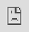 ```yaml
---
title: "Ucapan Lebaran Untuk Mertua"
description: ""
date: 2022-04-26
categories:
  - "Ucapan Lebaran"
tags:
thumbnail: https://i2.wp.com/asset-a.grid.id/crop/0x0:0x0/700x465/photo/2018/06/13/1648945015.jpg
---
```


<center><center>
	<img src="https://i2.wp.com/asset-a.grid.id/crop/0x0:0x0/700x465/photo/2018/06/13/1648945015.jpg" alt="Lebaran" width="800" height="500" style="display: block; width: 100%; height: auto">
	<small>Source: <a href="https://www.bing.com" rel="nofollow">bing.com</a></small>
</center></center>

<p>Lebaran adalah momen yang ditunggu-tunggu oleh seluruh umat muslim di Indonesia. Selain menjadi ajang untuk berkumpul dengan keluarga, Lebaran juga menjadi waktu yang tepat untuk bermaaf-maafan dan saling memberikan ucapan selamat. Tidak terkecuali untuk mertua, sebagai anggota keluarga yang juga berjasa dalam kehidupan kita, tentunya mereka juga pantas mendapatkan ucapan selamat Lebaran.</p>

<h2>1. Ucapan Selamat Lebaran Pertama Kali</h2>
<center><center>
	<img src="https://i0.wp.com/www.infastpedia.net/wp-content/uploads/2020/01/ucapan-selamat-ulang-tahun-untuk-mertua.jpg" alt="Ucapan Selamat Lebaran" width="800" height="500" style="display: block; width: 100%; height: auto">
	<small>Source: <a href="https://www.bing.com" rel="nofollow">bing.com</a></small>
</center></center>

<p>Bagi yang baru saja menikah, memberikan ucapan selamat kepada mertua pada Lebaran pertama kali mungkin akan menjadi momen yang cukup menegangkan. Namun, jangan khawatir, cukup sederhana dengan mengucapkan "Selamat Idul Fitri, maafkan segala kesalahan saya selama ini dan semoga kebersamaan kita semakin erat".</p>

<h2>2. Ucapan Selamat Lebaran Khusus</h2>
<center><center>
	<img src="https://i.pinimg.com/originals/2d/c6/53/2dc653b29de596f527128af36a46d0ff.jpg" alt="Ucapan Selamat Lebaran" width="800" height="500" style="display: block; width: 100%; height: auto">
	<small>Source: <a href="https://www.bing.com" rel="nofollow">bing.com</a></small>
</center></center>

<p>Setiap orang tentunya memiliki hubungan yang berbeda dengan mertua. Jika hubungan Anda dengan mertua cenderung dekat dan hangat, Anda bisa memberikan ucapan Lebaran yang lebih khusus, seperti "Selamat Hari Raya Idul Fitri, semoga Allah senantiasa memberikan kebahagiaan dan kesehatan untuk keluarga besar kita".</p>

<h2>3. Ucapan Selamat Lebaran yang Bermakna</h2>
<center><center>
	<img src="https://i0.wp.com/www.1001ucapan.com/wp-content/uploads/2021/06/bb2-01-1024x1024.png" alt="Ucapan Selamat Lebaran" width="800" height="500" style="display: block; width: 100%; height: auto">
	<small>Source: <a href="https://www.bing.com" rel="nofollow">bing.com</a></small>
</center></center>

<p>Lebaran juga menjadi momen yang tepat untuk memberikan ucapan selamat yang bermakna kepada mertua. Anda bisa memberikan ucapan seperti "Selamat Hari Raya Idul Fitri, terima kasih untuk segala bantuan dan dukungan yang diberikan selama ini, semoga Allah senantiasa memberikan kebahagiaan dan kesuksesan untuk keluarga kita".</p>

<h2>4. Ucapan Selamat Lebaran untuk Mertua Jauh</h2>
<center><center>
	<img src="https://i.ytimg.com/vi/VQF_1rMPhRY/maxresdefault.jpg" alt="Ucapan Selamat Lebaran" width="800" height="500" style="display: block; width: 100%; height: auto">
	<small>Source: <a href="https://www.bing.com" rel="nofollow">bing.com</a></small>
</center></center>

<p>Bagi yang memiliki mertua yang jauh dari tempat tinggal, memberikan ucapan Lebaran bisa dilakukan melalui pesan singkat atau media sosial. Ucapan yang sederhana seperti "Selamat Idul Fitri, semoga Allah senantiasa memberikan kebahagiaan dan kesehatan untuk keluarga besar kita" sudah cukup untuk menyampaikan rasa sayang dan hormat pada mertua yang jauh.</p>

<h2>5. Ucapan Selamat Lebaran untuk Mertua yang Sudah Tiada</h2>
<center><center>
	<img src="https://cdn-2.tstatic.net/sumsel/foto/bank/images/bagi-yang-ingin-menuju-halal-ini-kumpulan-ucapan-selamat-idul-fitri-untuk-calon-mertua.jpg" alt="Ucapan Selamat Lebaran" width="800" height="500" style="display: block; width: 100%; height: auto">
	<small>Source: <a href="https://www.bing.com" rel="nofollow">bing.com</a></small>
</center></center>

<p>Bagi yang telah kehilangan mertua, memberikan ucapan Lebaran bisa menjadi cara untuk mengenang mereka. Ucapan seperti "Selamat Hari Raya Idul Fitri, semoga arwah mertua kita selalu mendapatkan tempat terbaik di sisi Allah" bisa menjadi penghormatan pada mertua yang telah pergi.</p>

<h2>6. Ucapan Selamat Lebaran yang Menyentuh</h2>
<center><center>
	<img src="https://1.bp.blogspot.com/-GIyh-vVbzQY/VU6-DCayGpI/AAAAAAAAQa8/wtBfWAUR1hc/s1600/IMG-20150510-WA0002.jpg" alt="Ucapan Selamat Lebaran" width="800" height="500" style="display: block; width: 100%; height: auto">
	<small>Source: <a href="https://www.bing.com" rel="nofollow">bing.com</a></small>
</center></center>

<p>Jika Anda ingin memberikan ucapan Lebaran yang lebih menyentuh hati mertua, cobalah memberikan ucapan seperti "Selamat Hari Raya Idul Fitri, semoga Allah selalu memberikan kebahagiaan dan kesehatan untuk keluarga kita, termasuk mertua yang selalu memberikan teladan dan kasih sayang".</p>

<h2>7. Ucapan Selamat Lebaran yang Menggugah Hati</h2>
<center><center>
	<img src="https://i0.wp.com/assets.pikiran-rakyat.com/crop/0x0:0x0/x/photo/2022/04/24/3676137801.jpg" alt="Ucapan Selamat Lebaran" width="800" height="500" style="display: block; width: 100%; height: auto">
	<small>Source: <a href="https://www.bing.com" rel="nofollow">bing.com</a></small>
</center></center>

<p>Memberikan ucapan Lebaran yang menggugah hati mertua juga bisa menjadi pilihan. Misalnya dengan mengucapkan "Selamat Idul Fitri, semoga Allah senantiasa memberikan kebahagiaan dan kesuksesan untuk keluarga kita, termasuk mertua yang selalu memberikan inspirasi dan semangat dalam hidup".</p>

<h2>8. Ucapan Selamat Lebaran yang Mengharukan</h2>
<center><center>
	<img src="https://i0.wp.com/lezgetreal.com/wp-content/uploads/2021/03/Ucapan-Selamat-Ulang-Tahun-Untuk-Ibu-Mertua.jpg?resize=750%2C500&ssl=1" alt="Ucapan Selamat Lebaran" width="800" height="500" style="display: block; width: 100%; height: auto">
	<small>Source: <a href="https://www.bing.com" rel="nofollow">bing.com</a></small>
</center></center>

<p>Bagi yang ingin memberikan ucapan Lebaran yang mengharukan, cobalah dengan mengucapkan "Selamat Hari Raya Idul Fitri, semoga Allah selalu melindungi keluarga kita dan mertua yang selalu memberikan kasih sayang dan perhatian pada kita".</p>

<h2>9. Ucapan Selamat Lebaran yang Menyampaikan Doa</h2>
<center><center>
	<img src="https://i.pinimg.com/originals/4d/6f/22/4d6f22dde6ce72575f5637b052caa8e5.jpg" alt="Ucapan Selamat Lebaran" width="800" height="500" style="display: block; width: 100%; height: auto">
	<small>Source: <a href="https://www.bing.com" rel="nofollow">bing.com</a></small>
</center></center>

<p>Bagi yang ingin memberikan ucapan Lebaran yang juga menyampaikan doa, cobalah dengan mengucapkan "Selamat Idul Fitri, semoga Allah senantiasa memberikan kebahagiaan dan kesehatan untuk keluarga kita, termasuk mertua yang selalu kita doakan agar senantiasa diberikan umur panjang dan kesehatan".</p>

<h2>10. Ucapan Selamat Lebaran yang Ramah Lingkungan</h2>
<center><center>
	<img src="https://i.pinimg.com/originals/79/5a/32/795a3267abf6f44c7fef4b45cd158a61.jpg" alt="Ucapan Selamat Lebaran" width="800" height="500" style="display: block; width: 100%; height: auto">
	<small>Source: <a href="https://www.bing.com" rel="nofollow">bing.com</a></small>
</center></center>

<p>Bagi yang peduli pada lingkungan, memberikan ucapan Lebaran yang ramah lingkungan bisa menjadi pilihan. Misalnya dengan mengucapkan "Selamat Hari Raya Idul Fitri, semoga kita senantiasa menjaga lingkungan dan bumi yang kita tempati, termasuk mertua yang selalu memberikan contoh dalam hal menjaga lingkungan".</p>

<h2>11. Ucapan Selamat Lebaran yang Menyampaikan Harapan</h2>
<center><center>
	<img src="https://1.bp.blogspot.com/-UonFGEuoAJk/XreAxYJ9QPI/AAAAAAAAFf0/cHZBHGAp_DM2VgzpN_bgcly-oKxf2cXewCLcBGAsYHQ/w1200-h630-p-k-no-nu/ucapan_ulang_tahun_untuk_ibu_mertua.png" alt="Ucapan Selamat Lebaran" width="800" height="500" style="display: block; width: 100%; height: auto">
	<small>Source: <a href="https://www.bing.com" rel="nofollow">bing.com</a></small>
</center></center>

<p>Memberikan ucapan Lebaran yang juga menyampaikan harapan bisa menjadi pilihan. Misalnya dengan mengucapkan "Selamat Hari Raya Idul Fitri, semoga kita senantiasa diberikan rahmat dan berkah oleh Allah, termasuk mertua yang selalu kita harapkan semakin sehat dan bahagia".</p>

<h2>12. Ucapan Selamat Lebaran yang Menyampaikan Terima Kasih</h2>
<center><center>
	<img src="https://trimelive.com/wp-content/uploads/2020/09/ucapan-ulang-tahun-untuk-mertua.jpg" alt="Ucapan Selamat Lebaran" width="800" height="500" style="display: block; width: 100%; height: auto">
	<small>Source: <a href="https://www.bing.com" rel="nofollow">bing.com</a></small>
</center></center>

<p>Bagi yang ingin menyampaikan rasa terima kasih pada mertua, memberikan ucapan Lebaran bisa menjadi cara yang tepat. Misalnya dengan mengucapkan "Selamat Idul Fitri, terima kasih untuk seluruh bantuan dan dukungan yang telah diberikan selama ini, semoga Allah senantiasa memberikan kebahagiaan dan kesehatan untuk keluarga kita".</p>

<h2>13. Ucapan Selamat Lebaran yang Menyampaikan Cinta</h2>
<center><center>
	<img src="https://cdn-2.tstatic.net/solo/foto/bank/images/kumpulan-ucapan-selamat-ulang-tahun-islami-yang-mengandung-doa-baik.jpg" alt="Ucapan Selamat Lebaran" width="800" height="500" style="display: block; width: 100%; height: auto">
	<small>Source: <a href="https://www.bing.com" rel="nofollow">bing.com</a></small>
</center></center>

<p>Bagi yang ingin menyampaikan rasa cinta pada mertua, memberikan ucapan Lebaran bisa menjadi cara yang tepat. Misalnya dengan mengucapkan "Selamat Hari Raya Idul Fitri, semoga Allah senantiasa memberikan kebahagiaan dan kasih sayang untuk keluarga kita, termasuk mertua yang selalu kita cintai dan hormati".</p>

<h2>14. Ucapan Selamat Lebaran yang Menyampaikan Harapan Baik</h2>
<center><center>
	<img src="https://assets.pikiran-rakyat.com/crop/0x0:0x0/x/photo/2021/05/04/1136237792.jpg" alt="Ucapan Selamat Lebaran" width="800" height="500" style="display: block; width: 100%; height: auto">
	<small>Source: <a href="https://www.bing.com" rel="nofollow">bing.com</a></small>
</center></center>

<p>Memberikan ucapan Lebaran yang juga menyampaikan harapan baik bisa menjadi pilihan. Misalnya dengan mengucapkan "Selamat Idul Fitri, semoga Allah senantiasa memberikan kebahagiaan dan kesuksesan untuk keluarga kita, termasuk mertua yang selalu kita harapkan senantiasa sehat dan bahagia".</p>

<h2>15. Ucapan Selamat Lebaran yang Menyampaikan Harapan Kebaikan</h2>
<center><center>
	<img src="https://i0.wp.com/2.bp.blogspot.com/-FQR9lkHVf8M/U8zqmByrFGI/AAAAAAAABB0/D6juH_5xKck/s1600/kartu+ucapan+lebaran+idul+fitri+2014+penajib.jpg?w=730" alt="Ucapan Selamat Lebaran" width="800" height="500" style="display: block; width: 100%; height: auto">
	<small>Source: <a href="https://www.bing.com" rel="nofollow">bing.com</a></small>
</center></center>

<p>Bagi yang ingin menyampaikan harapan kebaikan pada mertua, memberikan ucapan Lebaran bisa menjadi cara yang tepat. Misalnya dengan mengucapkan "Selamat Hari Raya Idul Fitri, semoga Allah senantiasa memberikan kebaikan dan berkah untuk keluarga kita, termasuk mertua yang selalu kita harapkan mendapatkan kebahagiaan dan kesehatan".</p>

<h2>16. Ucapan Selamat Lebaran yang Menyampaikan Penghargaan</h2>
<center><center>
	<img src="https://i0.wp.com/suka-suka.web.id/wp-content/uploads/2018/04/ucapan-ulang-tahun-untuk-ibu.png?resize=556%2C445&ssl=1" alt="Ucapan Selamat Lebaran" width="800" height="500" style="display: block; width: 100%; height: auto">
	<small>Source: <a href="https://www.bing.com" rel="nofollow">bing.com</a></small>
</center></center>

<p>Bagi yang ingin menyampaikan penghargaan pada mertua, memberikan ucapan Lebaran bisa menjadi cara yang tepat. Misalnya dengan mengucapkan "Selamat Idul Fitri, terima kasih untuk segala bantuan dan dukungan yang telah diberikan selama ini, semoga Allah senantiasa memberikan kebahagiaan dan kesehatan untuk keluarga kita, termasuk mertua yang selalu kita hargai".</p>

<h2>17. Ucapan Selamat Lebaran yang Menyampaikan Rasa Syukur</h2>
<center><img src="https://tse1.mm.bing.net/th

<h2>Related video of Ucapan Lebaran Untuk Mertua</h2>
<div style="position: relative; padding-bottom: 56.25%; overflow: hidden"><iframe src="https://www.youtube.com/embed/4Z1pCnA8Upo" frameborder="0" allow="accelerometer; autoplay; clipboard-write; encrypted-media; gyroscope; picture-in-picture; web-share" allowfullscreen style="position: absolute; top: 0; left: 0; width: 100%; height: 100%;"></iframe>
</div>